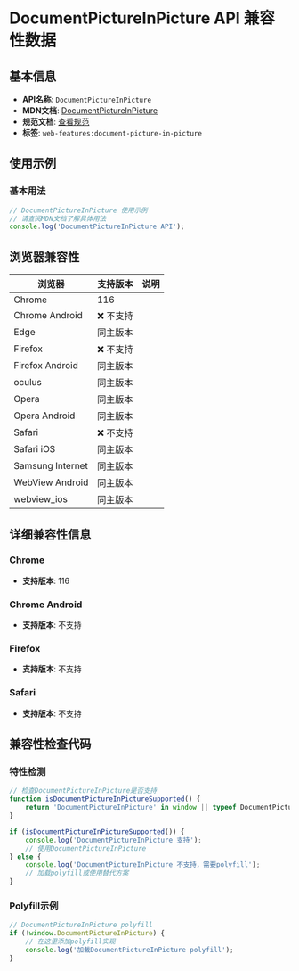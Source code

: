 # DocumentPictureInPicture API 兼容性数据

## 基本信息

- **API名称**: `DocumentPictureInPicture`
- **MDN文档**: [DocumentPictureInPicture](https://developer.mozilla.org/docs/Web/API/DocumentPictureInPicture)
- **规范文档**: [查看规范](https://wicg.github.io/document-picture-in-picture/#documentpictureinpicture)
- **标签**: `web-features:document-picture-in-picture`

## 使用示例

### 基本用法

```javascript
// DocumentPictureInPicture 使用示例
// 请查阅MDN文档了解具体用法
console.log('DocumentPictureInPicture API');
```

## 浏览器兼容性

| 浏览器 | 支持版本 | 说明 |
|--------|----------|------|
| Chrome | 116 |  |
| Chrome Android | ❌ 不支持 |  |
| Edge | 同主版本 |  |
| Firefox | ❌ 不支持 |  |
| Firefox Android | 同主版本 |  |
| oculus | 同主版本 |  |
| Opera | 同主版本 |  |
| Opera Android | 同主版本 |  |
| Safari | ❌ 不支持 |  |
| Safari iOS | 同主版本 |  |
| Samsung Internet | 同主版本 |  |
| WebView Android | 同主版本 |  |
| webview_ios | 同主版本 |  |

## 详细兼容性信息

### Chrome

- **支持版本**: 116

### Chrome Android

- **支持版本**: 不支持

### Firefox

- **支持版本**: 不支持

### Safari

- **支持版本**: 不支持

## 兼容性检查代码

### 特性检测

```javascript
// 检查DocumentPictureInPicture是否支持
function isDocumentPictureInPictureSupported() {
    return 'DocumentPictureInPicture' in window || typeof DocumentPictureInPicture !== 'undefined';
}

if (isDocumentPictureInPictureSupported()) {
    console.log('DocumentPictureInPicture 支持');
    // 使用DocumentPictureInPicture
} else {
    console.log('DocumentPictureInPicture 不支持，需要polyfill');
    // 加载polyfill或使用替代方案
}
```

### Polyfill示例

```javascript
// DocumentPictureInPicture polyfill
if (!window.DocumentPictureInPicture) {
    // 在这里添加polyfill实现
    console.log('加载DocumentPictureInPicture polyfill');
}
```

